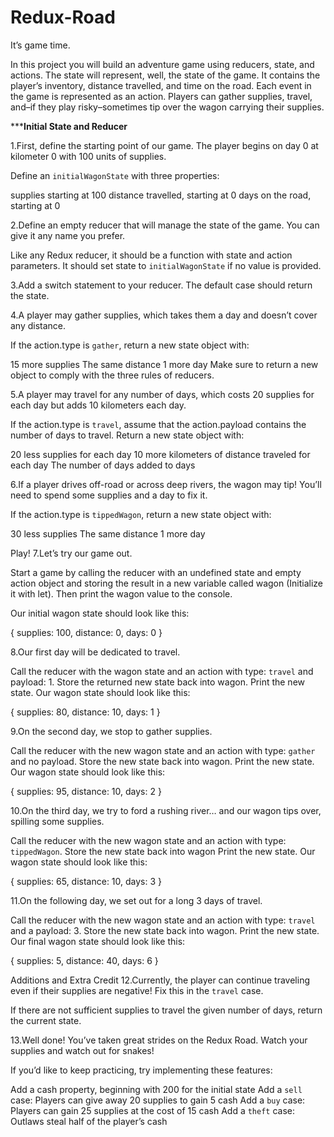 # Redux-Road

It’s game time.

In this project you will build an adventure game using reducers, 
state, and actions. The state will represent, well, the state 
of the game. It contains the player’s inventory, 
distance travelled, and time on the road. 
Each event in the game is represented as an action. 
Players can gather supplies, travel, and–if they play 
risky–sometimes tip over the wagon carrying their supplies.



***********************Initial State and Reducer********************

1.First, define the starting point of our game. The player 
begins on day 0 at kilometer 0 with 100 units of supplies.

Define an `initialWagonState` with three properties:

supplies starting at 100
distance travelled, starting at 0
days on the road, starting at 0

2.Define an empty reducer that will manage the state of the game. 
You can give it any name you prefer.

Like any Redux reducer, it should be a function with state and action parameters. It should set state to `initialWagonState` if no value is provided.

3.Add a switch statement to your reducer. The default case should return the state.

4.A player may gather supplies, which takes them a day and doesn’t cover any distance.

If the action.type is `gather`, return a new state object with:

15 more supplies
The same distance
1 more day
Make sure to return a new object to comply with the three rules of reducers.

5.A player may travel for any number of days, which costs 20 supplies for each day but adds 10 kilometers each day.

If the action.type is `travel`, assume that the action.payload contains the number of days to travel. Return a new state object with:

20 less supplies for each day
10 more kilometers of distance traveled for each day
The number of days added to days


6.If a player drives off-road or across deep rivers, the wagon may tip! You’ll need to spend some supplies and a day to fix it.

If the action.type is `tippedWagon`, return a new state object with:

30 less supplies
The same distance
1 more day


Play!
7.Let’s try our game out.

Start a game by calling the reducer with an undefined state and empty action object and storing the result in a new variable called wagon (Initialize it with let). Then print the wagon value to the console.

Our initial wagon state should look like this:

{
  supplies: 100,
  distance: 0,
  days: 0
}


8.Our first day will be dedicated to travel.

Call the reducer with the wagon state and an action with type: `travel` and payload: 1.
Store the returned new state back into wagon.
Print the new state.
Our wagon state should look like this:

{
  supplies: 80,
  distance: 10,
  days: 1
}


9.On the second day, we stop to gather supplies.

Call the reducer with the new wagon state and an action with type: `gather` and no payload.
Store the new state back into wagon.
Print the new state.
Our wagon state should look like this:

{
  supplies: 95,
  distance: 10,
  days: 2
}


10.On the third day, we try to ford a rushing river… and our wagon tips over, spilling some supplies.

Call the reducer with the new wagon state and an action with type: `tippedWagon`.
Store the new state back into wagon
Print the new state.
Our wagon state should look like this:

{
  supplies: 65,
  distance: 10,
  days: 3
}


11.On the following day, we set out for a long 3 days of travel.

Call the reducer with the new wagon state and an action with type: `travel` and a payload: 3.
Store the new state back into wagon.
Print the new state.
Our final wagon state should look like this:

{
  supplies: 5,
  distance: 40,
  days: 6
}


Additions and Extra Credit
12.Currently, the player can continue traveling even if 
their supplies are negative! Fix this in the `travel` case.

If there are not sufficient supplies to travel the given number of days, return the current state.



13.Well done! You’ve taken great strides on the Redux Road. 
Watch your supplies and watch out for snakes!

If you’d like to keep practicing, try implementing these features:

Add a cash property, beginning with 200 for the initial state
Add a `sell` case: Players can give away 20 supplies to gain 5 cash
Add a `buy` case: Players can gain 25 supplies at the cost of 15 cash
Add a `theft` case: Outlaws steal half of the player’s cash
